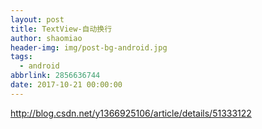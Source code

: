 ```yaml
---
layout: post
title: TextView-自动换行
author: shaomiao
header-img: img/post-bg-android.jpg
tags:
  - android
abbrlink: 2856636744
date: 2017-10-21 00:00:00
---
```

http://blog.csdn.net/y1366925106/article/details/51333122
